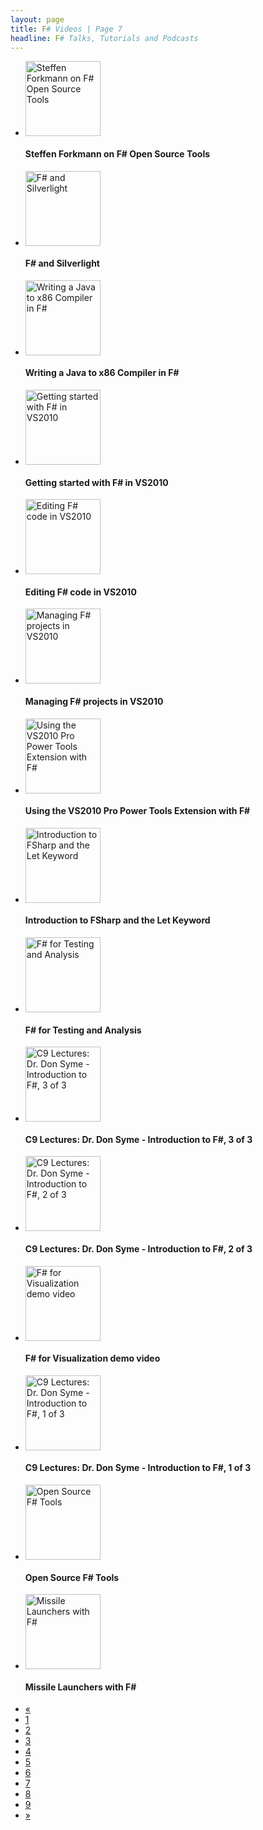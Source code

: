```yaml
---
layout: page
title: F# Videos | Page 7
headline: F# Talks, Tutorials and Podcasts
---
```


<div>
  <div class="row-fluid">
    <ul class="thumbnails">
      <li class="span4">
        <div class="thumbnail" style="border: none;">
          <a href="http://vimeo.com/13215304">
            <img src="http://b.vimeocdn.com/ts/754/907/75490747_295.jpg" alt="Steffen Forkmann on F# Open Source Tools" style="height: 120px;" />
          </a>
          <h4>Steffen Forkmann on F# Open Source Tools</h4>
        </div>
      </li>
      <li class="span4">
        <div class="thumbnail" style="border: none;">
          <a href="http://vimeo.com/10745902">
            <img src="http://b.vimeocdn.com/ts/895/546/89554698_295.jpg" alt="F# and Silverlight" style="height: 120px;" />
          </a>
          <h4>F# and Silverlight</h4>
        </div>
      </li>
      <li class="span4">
        <div class="thumbnail" style="border: none;">
          <a href="http://vimeo.com/47220677">
            <img src="http://b.vimeocdn.com/ts/328/748/328748902_295.jpg" alt="Writing a Java to x86 Compiler in F#" style="height: 120px;" />
          </a>
          <h4>Writing a Java to x86 Compiler in F#</h4>
        </div>
      </li>
    </ul>
  </div>
  <div class="row-fluid">
    <ul class="thumbnails">
      <li class="span4">
        <div class="thumbnail" style="border: none;">
          <a href="http://msdn.microsoft.com/en-us/vstudio/ff681040">
            <img src="http://i.msdn.microsoft.com/ff681040.gf_150x113(en-us).jpg" alt="Getting started with F# in VS2010" style="height: 120px;" />
          </a>
          <h4>Getting started with F# in VS2010</h4>
        </div>
      </li>
      <li class="span4">
        <div class="thumbnail" style="border: none;">
          <a href="http://msdn.microsoft.com/en-us/vstudio/ff681044">
            <img src="http://i.msdn.microsoft.com/ff681044.ef_150x113(en-us).jpg" alt="Editing F# code in VS2010" style="height: 120px;" />
          </a>
          <h4>Editing F# code in VS2010</h4>
        </div>
      </li>
      <li class="span4">
        <div class="thumbnail" style="border: none;">
          <a href="http://msdn.microsoft.com/en-us/vstudio/ff681047">
            <img src="http://i.msdn.microsoft.com/ff681047.mf_150x113(en-us).jpg" alt="Managing F# projects in VS2010" style="height: 120px;" />
          </a>
          <h4>Managing F# projects in VS2010</h4>
        </div>
      </li>
    </ul>
  </div>
  <div class="row-fluid">
    <ul class="thumbnails">
      <li class="span4">
        <div class="thumbnail" style="border: none;">
          <a href="http://msdn.microsoft.com/en-us/vstudio/ff742849">
            <img src="http://i.msdn.microsoft.com/ff742849.vs2010_150x113(en-us).jpg" alt="Using the VS2010 Pro Power Tools Extension with F#" style="height: 120px;" />
          </a>
          <h4>Using the VS2010 Pro Power Tools Extension with F#</h4>
        </div>
      </li>
      <li class="span4">
        <div class="thumbnail" style="border: none;">
          <a href="http://msdn.microsoft.com/en-us/ee681481.aspx">
            <img src="http://i.msdn.microsoft.com/ff759495.flk_150x113(en-us).jpg" alt="Introduction to FSharp and the Let Keyword" style="height: 120px;" />
          </a>
          <h4>Introduction to FSharp and the Let Keyword</h4>
        </div>
      </li>
      <li class="span4">
        <div class="thumbnail" style="border: none;">
          <a href="http://vimeo.com/47220570">
            <img src="http://b.vimeocdn.com/ts/328/748/328748790_295.jpg" alt="F# for Testing and Analysis" style="height: 120px;" />
          </a>
          <h4>F# for Testing and Analysis</h4>
        </div>
      </li>
    </ul>
  </div>
  <div class="row-fluid">
    <ul class="thumbnails">
      <li class="span4">
        <div class="thumbnail" style="border: none;">
          <a href="http://channel9.msdn.com/Series/C9-Lectures-Dr-Don-Syme-Introduction-to-F-/C9-Lectures-Dr-Don-Syme-Introduction-to-F-3-of-3">
            <img src="http://ecn.channel9.msdn.com/o9/previewImages/220/529500_220x165.jpg" alt="C9 Lectures: Dr. Don Syme - Introduction to F#, 3 of 3" style="height: 120px;" />
          </a>
          <h4>C9 Lectures: Dr. Don Syme - Introduction to F#, 3 of 3</h4>
        </div>
      </li>
      <li class="span4">
        <div class="thumbnail" style="border: none;">
          <a href="http://channel9.msdn.com/Series/C9-Lectures-Dr-Don-Syme-Introduction-to-F-/C9-Lectures-Dr-Don-Syme-Introduction-to-F-2-of-3">
            <img src="http://ecn.channel9.msdn.com/o9/ch9/0/1/7/6/2/5/C9LecturesDonSymeFSharpP2_512_ch9.png" alt="C9 Lectures: Dr. Don Syme - Introduction to F#, 2 of 3" style="height: 120px;" />
          </a>
          <h4>C9 Lectures: Dr. Don Syme - Introduction to F#, 2 of 3</h4>
        </div>
      </li>
      <li class="span4">
        <div class="thumbnail" style="border: none;">
          <a href="http://www.youtube.com/watch?v=YYQya5c5L-M">
            <img src="http://i2.ytimg.com/vi/YYQya5c5L-M/mqdefault.jpg" alt="F# for Visualization demo video" style="height: 120px;" />
          </a>
          <h4>F# for Visualization demo video</h4>
        </div>
      </li>
    </ul>
  </div>
  <div class="row-fluid">
    <ul class="thumbnails">
      <li class="span4">
        <div class="thumbnail" style="border: none;">
          <a href="http://channel9.msdn.com/Series/C9-Lectures-Dr-Don-Syme-Introduction-to-F-/C9-Lectures-Dr-Don-Syme-Introduction-to-F-1-of-3">
            <img src="http://ecn.channel9.msdn.com/o9/previewImages/220/512054_220x165.jpg" alt="C9 Lectures: Dr. Don Syme - Introduction to F#, 1 of 3" style="height: 120px;" />
          </a>
          <h4>C9 Lectures: Dr. Don Syme - Introduction to F#, 1 of 3</h4>
        </div>
      </li>
      <li class="span4">
        <div class="thumbnail" style="border: none;">
          <a href="http://vimeo.com/47519741">
            <img src="http://b.vimeocdn.com/ts/329/623/329623965_295.jpg" alt="Open Source F# Tools" style="height: 120px;" />
          </a>
          <h4>Open Source F# Tools</h4>
        </div>
      </li>
      <li class="span4">
        <div class="thumbnail" style="border: none;">
          <a href="http://channel9.msdn.com/coding4fun/blog/Missile-Launchers-with-F">
            <img src="http://ecn.channel9.msdn.com/o9/c4f/images/9953075_220.jpg" alt="Missile Launchers with F#" style="height: 120px;" />
          </a>
          <h4>Missile Launchers with F#</h4>
        </div>
      </li>
    </ul>
  </div>
  <div class="pagination pagination-centered">
    <ul>
      <li>
        <a href="6">«</a>
      </li>
      <li>
        <a href="1">1</a>
      </li>
      <li>
        <a href="2">2</a>
      </li>
      <li>
        <a href="3">3</a>
      </li>
      <li>
        <a href="4">4</a>
      </li>
      <li>
        <a href="5">5</a>
      </li>
      <li>
        <a href="6">6</a>
      </li>
      <li class="active">
        <a href="7">7</a>
      </li>
      <li>
        <a href="8">8</a>
      </li>
      <li>
        <a href="9">9</a>
      </li>
      <li>
        <a href="8">»</a>
      </li>
    </ul>
  </div>
</div>
